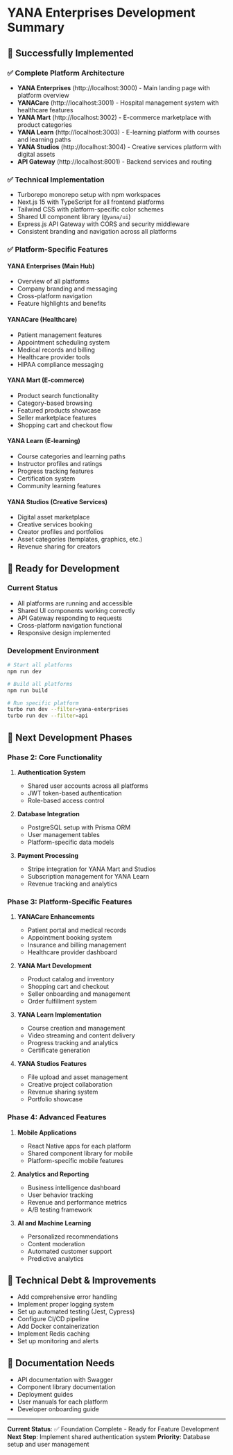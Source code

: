 # YANA Enterprises Development Summary

## 🎉 Successfully Implemented

### ✅ Complete Platform Architecture
- **YANA Enterprises** (http://localhost:3000) - Main landing page with platform overview
- **YANACare** (http://localhost:3001) - Hospital management system with healthcare features
- **YANA Mart** (http://localhost:3002) - E-commerce marketplace with product categories
- **YANA Learn** (http://localhost:3003) - E-learning platform with courses and learning paths
- **YANA Studios** (http://localhost:3004) - Creative services platform with digital assets
- **API Gateway** (http://localhost:8001) - Backend services and routing

### ✅ Technical Implementation
- Turborepo monorepo setup with npm workspaces
- Next.js 15 with TypeScript for all frontend platforms
- Tailwind CSS with platform-specific color schemes
- Shared UI component library (`@yana/ui`)
- Express.js API Gateway with CORS and security middleware
- Consistent branding and navigation across all platforms

### ✅ Platform-Specific Features

#### YANA Enterprises (Main Hub)
- Overview of all platforms
- Company branding and messaging
- Cross-platform navigation
- Feature highlights and benefits

#### YANACare (Healthcare)
- Patient management features
- Appointment scheduling system
- Medical records and billing
- Healthcare provider tools
- HIPAA compliance messaging

#### YANA Mart (E-commerce)
- Product search functionality
- Category-based browsing
- Featured products showcase
- Seller marketplace features
- Shopping cart and checkout flow

#### YANA Learn (E-learning)
- Course categories and learning paths
- Instructor profiles and ratings
- Progress tracking features
- Certification system
- Community learning features

#### YANA Studios (Creative Services)
- Digital asset marketplace
- Creative services booking
- Creator profiles and portfolios
- Asset categories (templates, graphics, etc.)
- Revenue sharing for creators

## 🚀 Ready for Development

### Current Status
- All platforms are running and accessible
- Shared UI components working correctly
- API Gateway responding to requests
- Cross-platform navigation functional
- Responsive design implemented

### Development Environment
```bash
# Start all platforms
npm run dev

# Build all platforms
npm run build

# Run specific platform
turbo run dev --filter=yana-enterprises
turbo run dev --filter=api
```

## 🎯 Next Development Phases

### Phase 2: Core Functionality
1. **Authentication System**
   - Shared user accounts across all platforms
   - JWT token-based authentication
   - Role-based access control

2. **Database Integration**
   - PostgreSQL setup with Prisma ORM
   - User management tables
   - Platform-specific data models

3. **Payment Processing**
   - Stripe integration for YANA Mart and Studios
   - Subscription management for YANA Learn
   - Revenue tracking and analytics

### Phase 3: Platform-Specific Features
1. **YANACare Enhancements**
   - Patient portal and medical records
   - Appointment booking system
   - Insurance and billing management
   - Healthcare provider dashboard

2. **YANA Mart Development**
   - Product catalog and inventory
   - Shopping cart and checkout
   - Seller onboarding and management
   - Order fulfillment system

3. **YANA Learn Implementation**
   - Course creation and management
   - Video streaming and content delivery
   - Progress tracking and analytics
   - Certificate generation

4. **YANA Studios Features**
   - File upload and asset management
   - Creative project collaboration
   - Revenue sharing system
   - Portfolio showcase

### Phase 4: Advanced Features
1. **Mobile Applications**
   - React Native apps for each platform
   - Shared component library for mobile
   - Platform-specific mobile features

2. **Analytics and Reporting**
   - Business intelligence dashboard
   - User behavior tracking
   - Revenue and performance metrics
   - A/B testing framework

3. **AI and Machine Learning**
   - Personalized recommendations
   - Content moderation
   - Automated customer support
   - Predictive analytics

## 🔧 Technical Debt & Improvements
- Add comprehensive error handling
- Implement proper logging system
- Set up automated testing (Jest, Cypress)
- Configure CI/CD pipeline
- Add Docker containerization
- Implement Redis caching
- Set up monitoring and alerts

## 📝 Documentation Needs
- API documentation with Swagger
- Component library documentation
- Deployment guides
- User manuals for each platform
- Developer onboarding guide

---

**Current Status**: ✅ Foundation Complete - Ready for Feature Development
**Next Step**: Implement shared authentication system
**Priority**: Database setup and user management
